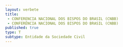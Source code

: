 ```yaml
---
layout: verbete
title:
 - CONFERENCIA NACIONAL DOS BISPOS DO BRASIL (CNBB)
 - CONFERÊNCIA NACIONAL DOS BISPOS DO BRASIL (CNBB)
published: true
type: T
subtype: Entidade da Sociedade Civil
---
```


